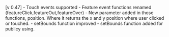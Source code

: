 
  [v 0.47]
    - Touch events supported
    - Feature event functions renamed (featureClick,featureOut,featureOver)
    - New parameter added in those functions, position. Where it returns the x and y position where user clicked or touched.
    - setBounds function improved
    - setBounds function added for publicy using.